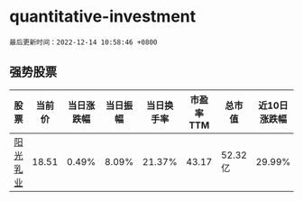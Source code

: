 # quantitative-investment

`最后更新时间：2022-12-14 10:58:46 +0800`

## 强势股票

|股票|当前价|当日涨跌幅|当日振幅|当日换手率|市盈率TTM|总市值|近10日涨跌幅|
|----|----|----|----|----|----|----|----|
|[阳光乳业](https://xueqiu.com/S/SZ001318)|18.51|0.49%|8.09%|21.37%|43.17|52.32亿|29.99%|
